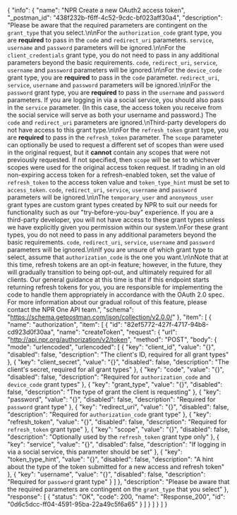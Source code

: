 {
  "info": {
    "name": "NPR Create a new OAuth2 access token",
    "_postman_id": "438f232b-f6ff-4c52-9cdc-bf023aff30a4",
    "description": "Please be aware that the required parameters are contingent on the `grant_type` that you select.\n\nFor the `authorization_code` grant type, you are **required** to pass in the `code` and `redirect_uri` parameters. `service`, `username` and `password` parameters will be ignored.\n\nFor the `client_credentials` grant type, you do not need to pass in any additional parameters beyond the basic requirements. `code`, `redirect_uri`, `service`, `username` and `password` parameters will be ignored.\n\nFor the `device_code` grant type, you are **required** to pass in the `code` parameter. `redirect_uri`, `service`, `username` and `password` parameters will be ignored.\n\nFor the `password` grant type, you are **required** to pass in the `username` and `password` parameters. If you are logging in via a social service, you should also pass in the `service` parameter. (In this case, the access token you receive from the social service will serve as both your username and password.) The `code` and `redirect_uri` parameters are ignored.\nThird-party developers do not have access to this grant type.\n\nFor the `refresh_token` grant type, you are **required** to pass in the `refresh_token` parameter. The `scope` parameter can optionally be used to request a different set of scopes than were used in the original request, but it **cannot** contain any scopes that were not previously requested. If not specified, then `scope` will be set to whichever scopes were used for the original access token request. If trading in an old non-expiring access token for a refresh-enabled token, set the value of `refresh_token` to the access token value and `token_type_hint` must be set to `access_token`. `code`, `redirect_uri`, `service`, `username` and `password` parameters will be ignored.\n\nThe `temporary_user` and `anonymous_user` grant types are custom grant types created by NPR to suit our needs for functionality such as our &quot;try-before-you-buy&quot; experience. If you are a third-party developer, you will not have access to these grant types unless we have explicitly given you permission within our system.\nFor these grant types, you do not need to pass in any additional parameters beyond the basic requirements. `code`, `redirect_uri`, `service`, `username` and `password` parameters will be ignored.\n\nIf you are unsure of which grant type to select, assume that `authorization_code` is the one you want.\n\nNote that at this time, refresh tokens are an opt-in feature; however, in the future, they will gradually transition to being opt-out, and ultimately required for all clients. Our general guidance at this time is that if this endpoint starts returning refresh tokens for you, you are responsible for implementing the code to handle them appropriately in accordance with the OAuth 2.0 spec. For more information about our gradual rollout of this feature, please contact the NPR One API team.",
    "schema": "https://schema.getpostman.com/json/collection/v2.0.0/"
  },
  "item": [
    {
      "name": "authorization",
      "item": [
        {
          "id": "82ef5772-427f-4717-94b8-cd923d0f30aa",
          "name": "createToken",
          "request": {
            "url": "http://api.npr.org/authorization/v2/token",
            "method": "POST",
            "body": {
              "mode": "urlencoded",
              "urlencoded": [
                {
                  "key": "client_id",
                  "value": "{}",
                  "disabled": false,
                  "description": "The client's ID, required for all grant types"
                },
                {
                  "key": "client_secret",
                  "value": "{}",
                  "disabled": false,
                  "description": "The client's secret, required for all grant types"
                },
                {
                  "key": "code",
                  "value": "{}",
                  "disabled": false,
                  "description": "Required for `authorization_code` and `device_code` grant types"
                },
                {
                  "key": "grant_type",
                  "value": "{}",
                  "disabled": false,
                  "description": "The type of grant the client is requesting"
                },
                {
                  "key": "password",
                  "value": "{}",
                  "disabled": false,
                  "description": "Required for `password` grant type"
                },
                {
                  "key": "redirect_uri",
                  "value": "{}",
                  "disabled": false,
                  "description": "Required for `authorization_code` grant type"
                },
                {
                  "key": "refresh_token",
                  "value": "{}",
                  "disabled": false,
                  "description": "Required for `refresh_token` grant type"
                },
                {
                  "key": "scope",
                  "value": "{}",
                  "disabled": false,
                  "description": "Optionally used by the `refresh_token` grant type only"
                },
                {
                  "key": "service",
                  "value": "{}",
                  "disabled": false,
                  "description": "If logging in via a social service, this parameter should be set"
                },
                {
                  "key": "token_type_hint",
                  "value": "{}",
                  "disabled": false,
                  "description": "A hint about the type of the token submitted for a new access and refresh token"
                },
                {
                  "key": "username",
                  "value": "{}",
                  "disabled": false,
                  "description": "Required for `password` grant type"
                }
              ]
            },
            "description": "Please be aware that the required parameters are contingent on the `grant_type` that you select"
          },
          "response": [
            {
              "status": "OK",
              "code": 200,
              "name": "Response_200",
              "id": "0d6c5dcc-ff04-4591-95ba-22a49c5f6a65"
            }
          ]
        }
      ]
    }
  ]
}